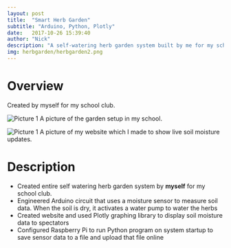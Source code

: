 ```yaml
---
layout: post
title:  "Smart Herb Garden"
subtitle: "Arduino, Python, Plotly"
date:   2017-10-26 15:39:40
author: "Nick"
description: "A self-watering herb garden system built by me for my school club." 
img: herbgarden/herbgarden2.png
---
```


# Overview
Created by myself for my school club.

![Picture 1]({{site.baseurl}}/assets/img/herbgarden/herbgarden3.jpg)
A picture of the garden setup in my school.

![Picture 1]({{site.baseurl}}/assets/img/herbgarden/site.png)
A picture of my website which I made to show live soil moisture updates.

# Description

- Created entire self watering herb garden system by **myself** for my school club.
- Engineered Arduino circuit that uses a moisture sensor to measure soil data. When the soil is dry, it activates a water pump to water the herbs
- Created website and used Plotly graphing library to display soil moisture data to spectators
- Configured Raspberry Pi to run Python program on system startup to save sensor data to a file and upload that file online




